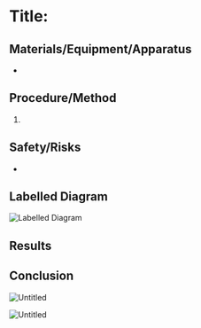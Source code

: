 # Title:

## Materials/Equipment/Apparatus

- 

## Procedure/Method

1. 

## Safety/Risks

- 

## Labelled Diagram

 ![Labelled Diagram](Effect%20of%20%20a7b1b/Untitled.png)

## Results

## Conclusion

![Untitled](Effect%20of%20%20a7b1b/Untitled%201.png)

![Untitled](Effect%20of%20%20a7b1b/Untitled%202.png)